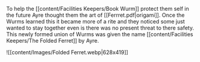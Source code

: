 To help the [[content/Facilities Keepers/Book Wurm]] protect them self in the future Ayre thought them the art of [[Ferrret.pdf|origami]]. Once the Wurms learned this it became more of a rite and they noticed some just wanted to stay together even is there was no present threat to there safety. This newly formed union of Wurms was given the name [[content/Facilities Keepers/The Folded Ferret]] by Ayre. 

![[content/Images/Folded Ferret.webp|628x419]]
